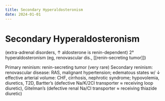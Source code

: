 ```yaml
---
title: Secondary Hyperaldosteronism
date: 2024-01-01
---
```

# Secondary Hyperaldosteronism

(extra-adrenal disorders, ↑ aldosterone is renin-dependent)
2° hyperaldosteronism
(eg, renovascular dis., [[renin-secreting tumor]])

Primary reninism: renin-secreting tumor (very rare)
Secondary reninism: renovascular disease: RAS, malignant hypertension; edematous states w/ ↓ effective arterial volume: CHF, cirrhosis, nephrotic syndrome;
hypovolemia, diuretics, T2D, Bartter’s (defective Na/K/2Cl transporter ≈ receiving loop
diuretic), Gitelman’s (defective renal Na/Cl transporter ≈ receiving thiazide diuretic)
